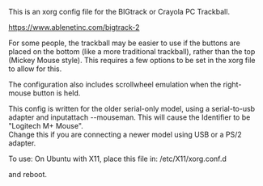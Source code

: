 This is an xorg config file for the BIGtrack or Crayola PC Trackball. 

https://www.ablenetinc.com/bigtrack-2

For some people, the trackball may be easier to use if the buttons are placed on the bottom (like a more traditional trackball), rather than the top (Mickey Mouse style).  This requires a few options to be set in the xorg file to allow for this.  

The configuration also includes scrollwheel emulation when the right-mouse button is held.

This config is written for the older serial-only model, using a serial-to-usb adapter and inputattach --mouseman. 
This will cause the Identifier to be "Logitech M+ Mouse".  
Change this if you are connecting a newer model using USB or a PS/2 adapter.

To use:
On Ubuntu with X11, place this file in:
/etc/X11/xorg.conf.d

and reboot.
